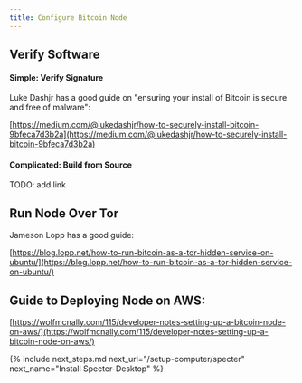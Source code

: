 ```yaml
---
title: Configure Bitcoin Node
---
```


## Verify Software

#### Simple: Verify Signature
Luke Dashjr has a good guide on "ensuring your install of Bitcoin is secure and free of malware":

[https://medium.com/@lukedashjr/how-to-securely-install-bitcoin-9bfeca7d3b2a](https://medium.com/@lukedashjr/how-to-securely-install-bitcoin-9bfeca7d3b2a)

#### Complicated: Build from Source
TODO: add link

## Run Node Over Tor
Jameson Lopp has a good guide:

[https://blog.lopp.net/how-to-run-bitcoin-as-a-tor-hidden-service-on-ubuntu/](https://blog.lopp.net/how-to-run-bitcoin-as-a-tor-hidden-service-on-ubuntu/)

## Guide to Deploying Node on AWS:
[https://wolfmcnally.com/115/developer-notes-setting-up-a-bitcoin-node-on-aws/](https://wolfmcnally.com/115/developer-notes-setting-up-a-bitcoin-node-on-aws/)


{% include next_steps.md next_url="/setup-computer/specter" next_name="Install Specter-Desktop" %}
